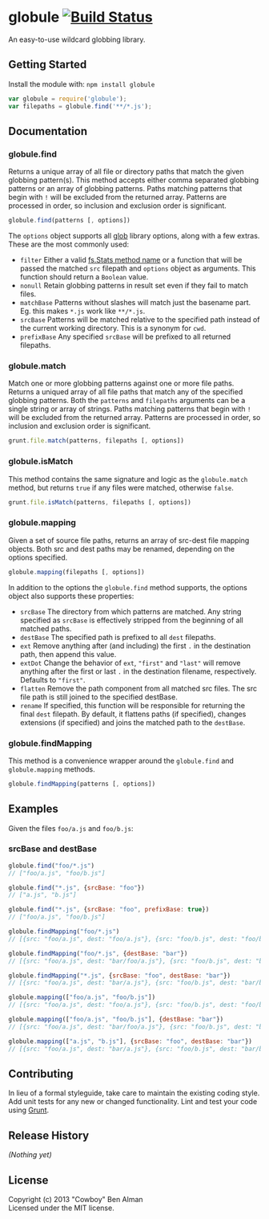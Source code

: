# globule [![Build Status](https://secure.travis-ci.org/cowboy/node-globule.png?branch=master)](http://travis-ci.org/cowboy/node-globule)

An easy-to-use wildcard globbing library.

## Getting Started
Install the module with: `npm install globule`

```javascript
var globule = require('globule');
var filepaths = globule.find('**/*.js');
```

## Documentation

### globule.find
Returns a unique array of all file or directory paths that match the given globbing pattern(s). This method accepts either comma separated globbing patterns or an array of globbing patterns. Paths matching patterns that begin with `!` will be excluded from the returned array. Patterns are processed in order, so inclusion and exclusion order is significant.

```js
globule.find(patterns [, options])
```

The `options` object supports all [glob][] library options, along with a few extras. These are the most commonly used:

* `filter` Either a valid [fs.Stats method name](http://nodejs.org/docs/latest/api/fs/#fs_class_fs_stats) or a function that will be passed the matched `src` filepath and `options` object as arguments. This function should return a `Boolean` value.
* `nonull` Retain globbing patterns in result set even if they fail to match files.
* `matchBase` Patterns without slashes will match just the basename part. Eg. this makes `*.js` work like `**/*.js`.
* `srcBase` Patterns will be matched relative to the specified path instead of the current working directory. This is a synonym for `cwd`.
* `prefixBase` Any specified `srcBase` will be prefixed to all returned filepaths.

[glob]: https://github.com/isaacs/node-glob

### globule.match
Match one or more globbing patterns against one or more file paths. Returns a uniqued array of all file paths that match any of the specified globbing patterns. Both the `patterns` and `filepaths` arguments can be a single string or array of strings. Paths matching patterns that begin with `!` will be excluded from the returned array. Patterns are processed in order, so inclusion and exclusion order is significant.

```js
grunt.file.match(patterns, filepaths [, options])
```

### globule.isMatch
This method contains the same signature and logic as the `globule.match` method, but returns `true` if any files were matched, otherwise `false`.

```js
grunt.file.isMatch(patterns, filepaths [, options])
```

### globule.mapping
Given a set of source file paths, returns an array of src-dest file mapping objects. Both src and dest paths may be renamed, depending on the options specified.

```js
globule.mapping(filepaths [, options])
```

In addition to the options the `globule.find` method supports, the options object also supports these properties:

* `srcBase` The directory from which patterns are matched. Any string specified as `srcBase` is effectively stripped from the beginning of all matched paths.
* `destBase` The specified path is prefixed to all `dest` filepaths.
* `ext` Remove anything after (and including) the first `.` in the destination path, then append this value.
* `extDot` Change the behavior of `ext`, `"first"` and `"last"` will remove anything after the first or last `.` in the destination filename, respectively. Defaults to `"first"`.
* `flatten` Remove the path component from all matched src files. The src file path is still joined to the specified destBase.
* `rename` If specified, this function will be responsible for returning the final `dest` filepath. By default, it flattens paths (if specified), changes extensions (if specified) and joins the matched path to the `destBase`.

### globule.findMapping
This method is a convenience wrapper around the `globule.find` and `globule.mapping` methods.

```js
globule.findMapping(patterns [, options])
```


## Examples

Given the files `foo/a.js` and `foo/b.js`:

### srcBase and destBase

```js
globule.find("foo/*.js")
// ["foo/a.js", "foo/b.js"]

globule.find("*.js", {srcBase: "foo"})
// ["a.js", "b.js"]

globule.find("*.js", {srcBase: "foo", prefixBase: true})
// ["foo/a.js", "foo/b.js"]
```

```js
globule.findMapping("foo/*.js")
// [{src: "foo/a.js", dest: "foo/a.js"}, {src: "foo/b.js", dest: "foo/b.js"}]

globule.findMapping("foo/*.js", {destBase: "bar"})
// [{src: "foo/a.js", dest: "bar/foo/a.js"}, {src: "foo/b.js", dest: "bar/foo/b.js"}]

globule.findMapping("*.js", {srcBase: "foo", destBase: "bar"})
// [{src: "foo/a.js", dest: "bar/a.js"}, {src: "foo/b.js", dest: "bar/b.js"}]
```

```js
globule.mapping(["foo/a.js", "foo/b.js"])
// [{src: "foo/a.js", dest: "foo/a.js"}, {src: "foo/b.js", dest: "foo/b.js"}]

globule.mapping(["foo/a.js", "foo/b.js"], {destBase: "bar"})
// [{src: "foo/a.js", dest: "bar/foo/a.js"}, {src: "foo/b.js", dest: "bar/foo/b.js"}]

globule.mapping(["a.js", "b.js"], {srcBase: "foo", destBase: "bar"})
// [{src: "foo/a.js", dest: "bar/a.js"}, {src: "foo/b.js", dest: "bar/b.js"}]
```

## Contributing
In lieu of a formal styleguide, take care to maintain the existing coding style. Add unit tests for any new or changed functionality. Lint and test your code using [Grunt](http://gruntjs.com/).

## Release History
_(Nothing yet)_

## License
Copyright (c) 2013 "Cowboy" Ben Alman  
Licensed under the MIT license.
